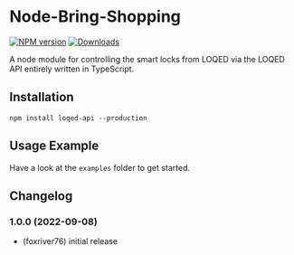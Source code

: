 # Node-Bring-Shopping
[![NPM version](http://img.shields.io/npm/v/loqed-api.svg)](https://www.npmjs.com/package/bring-shopping)
[![Downloads](https://img.shields.io/npm/dm/loqed-api.svg)](https://www.npmjs.com/package/bring-shopping)

A node module for controlling the smart locks from LOQED via the LOQED API entirely written in TypeScript.

## Installation
```npm install loqed-api --production```

## Usage Example
Have a look at the `examples` folder to get started.

## Changelog

### 1.0.0 (2022-09-08)
* (foxriver76) initial release


